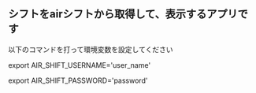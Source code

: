 ## シフトをairシフトから取得して、表示するアプリです

以下のコマンドを打って環境変数を設定してください

export AIR_SHIFT_USERNAME='user_name'

export AIR_SHIFT_PASSWORD='password'
